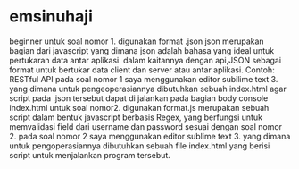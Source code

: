 # emsinuhaji
beginner
untuk soal nomor 1. digunakan format .json
  json merupakan bagian dari javascript yang dimana json adalah bahasa yang ideal untuk pertukaran data antar aplikasi. dalam kaitannya       dengan api,JSON sebagai format untuk bertukar data client dan server atau antar aplikasi. Contoh: RESTful API
  pada soal nomor 1 saya menggunakan editor subilime text 3.
  yang dimana untuk pengeoperasiannya dibutuhkan sebuah index.html agar script pada .json tersebut dapat di jalankan pada bagian body         console index.html
 untuk soal nomor2. digunakan format.js
  merupakan sebuah script dalam bentuk javascript berbasis Regex, yang berfungsi untuk memvalidasi field dari username dan password sesuai   dengan soal nomor 2. pada soal nomor 2 saya menggunakan editor sublime text 3.
  yang dimana untuk pengoperasiannya dibutuhkan sebuah file index.html yang berisi script untuk menjalankan program tersebut.
